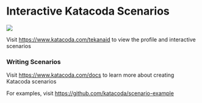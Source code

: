 # Interactive Katacoda Scenarios

[![](http://shields.katacoda.com/katacoda/tekanaid/count.svg)](https://www.katacoda.com/tekanaid "Get your profile on Katacoda.com")

Visit https://www.katacoda.com/tekanaid to view the profile and interactive scenarios

### Writing Scenarios
Visit https://www.katacoda.com/docs to learn more about creating Katacoda scenarios

For examples, visit https://github.com/katacoda/scenario-example

